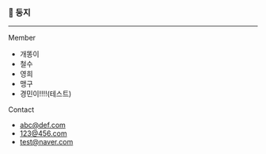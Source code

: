### 🐣 둥지
---

Member
- 개똥이
- 철수
- 영희
- 맹구
- 경민이!!!!(테스트)

Contact
- abc@def.com
- 123@456.com
- test@naver.com